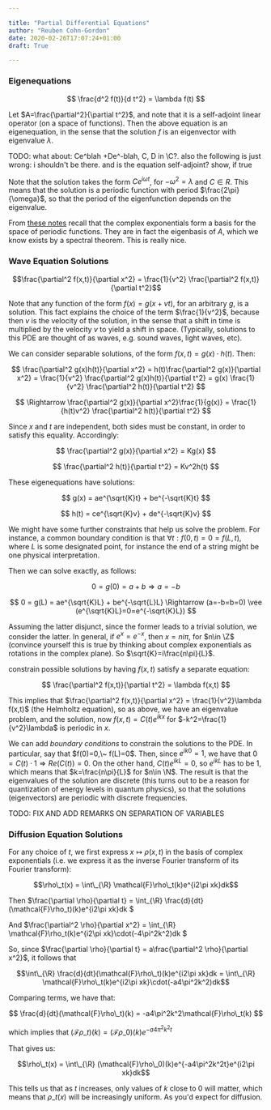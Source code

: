 ```yaml
---

title: "Partial Differential Equations"
author: "Reuben Cohn-Gordon"
date: 2020-02-26T17:07:24+01:00
draft: True

---
```


<script type="text/javascript" async
  src="https://cdn.mathjax.org/mathjax/latest/MathJax.js?config=TeX-AMS-MML_HTMLorMML">
  MathJax.Hub.Config({
  tex2jax: {
    inlineMath: [['$','$'], ['\\(','\\)']],
    displayMath: [['$$','$$']],
    processEscapes: true,
    processEnvironments: true,
    skipTags: ['script', 'noscript', 'style', 'textarea', 'pre'],
    TeX: { equationNumbers: { autoNumber: "AMS" },
         extensions: ["AMSmath.js", "AMSsymbols.js"] }
  }
  });
  MathJax.Hub.Queue(function() {
    // Fix <code> tags after MathJax finishes running. This is a
    // hack to overcome a shortcoming of Markdown. Discussion at
    // https://github.com/mojombo/jekyll/issues/199
    var all = MathJax.Hub.getAllJax(), i;
    for(i = 0; i < all.length; i += 1) {
        all[i].SourceElement().parentNode.className += ' has-jax';
    }
  });

  MathJax.Hub.Config({
  // Autonumbering by mathjax
  TeX: { equationNumbers: { autoNumber: "AMS" } }
  });

</script>


$\newcommand{\R}{\mathbb{R}}$
$\newcommand{\C}{\mathbb{C}}$
$\newcommand{\N}{\mathbb{N}}$
$\newcommand{\Z}{\mathbb{Z}}$

### Eigenequations

$$ \frac{d^2 f(t)}{d t^2} = \lambda f(t) $$

Let $A=\frac{\partial^2}{\partial t^2}$, and note that it is a self-adjoint linear operator (on a space of functions). Then the above equation is an eigenequation, in the sense that the solution $f$ is an eigenvector with eigenvalue $\lambda$.

TODO: what about: Ce^blah +De^-blah, C, D in \C?. also the following is just wrong: i shouldn't be there. and is the equation self-adjoint? show, if true

Note that the solution takes the form $Ce^{i\omega t}$, for $-\omega^2=\lambda$ and $C\in R$. This means that the solution is a periodic function with period $\frac{2\pi}{\omega}$, so that the period of the eigenfunction depends on the eigenvalue.

From [these notes](/maths/fourier) recall that the complex exponentials form a basis for the space of periodic functions. They are in fact the eigenbasis of $A$, which we know exists by a spectral theorem. This is really nice.

### Wave Equation Solutions

$$\frac{\partial^2 f(x,t)}{\partial x^2} = \frac{1}{v^2} \frac{\partial^2 f(x,t)}{\partial t^2}$$

Note that any function of the form $f(x)=g(x+vt)$, for an arbitrary $g$, is a solution. This fact explains the choice of the term $\frac{1}{v^2}$, because then $v$ is the velocity of the solution, in the sense that a shift in time is multiplied by the velocity $v$ to yield a shift in space. (Typically, solutions to this PDE are thought of as waves, e.g. sound waves, light waves, etc).

We can consider separable solutions, of the form $f(x,t)=g(x)\cdot h(t)$. Then:

$$ \frac{\partial^2 g(x)h(t)}{\partial x^2} = h(t)\frac{\partial^2 g(x)}{\partial x^2} = \frac{1}{v^2} \frac{\partial^2 g(x)h(t)}{\partial t^2} = g(x) \frac{1}{v^2} \frac{\partial^2 h(t)}{\partial t^2} $$

$$ \Rightarrow \frac{\partial^2 g(x)}{\partial x^2}\frac{1}{g(x)} = \frac{1}{h(t)v^2} \frac{\partial^2 h(t)}{\partial t^2}  $$

Since $x$ and $t$ are independent, both sides must be constant, in order to satisfy this equality. Accordingly:

$$ \frac{\partial^2 g(x)}{\partial x^2} = Kg(x)  $$

$$ \frac{\partial^2 h(t)}{\partial t^2} = Kv^2h(t) $$

These eigenequations have solutions:

$$ g(x) = ae^{\sqrt{K}t} + be^{-\sqrt{K}t} $$

$$ h(t) = ce^{\sqrt{K}v} + de^{-\sqrt{K}v} $$

We might have some further constraints that help us solve the problem. For instance, a common boundary condition is that $\forall t: f(0,t)=0=f(L,t)$, where $L$ is some designated point, for instance the end of a string might be one physical interpretation.

Then we can solve exactly, as follows:

$$ 0 = g(0) = a+b \Rightarrow a = -b $$

$$ 0 = g(L) = ae^{\sqrt{K}L} + be^{-\sqrt{L}L} \Rightarrow (a=-b=b=0) \vee (e^{\sqrt{K}L}=0=e^{-\sqrt{K}L}) $$

Assuming the latter disjunct, since the former leads to a trivial solution, we consider the latter. In general, if $e^{x}=e^{-x}$, then $x=ni\pi$, for $n\in \Z$ (convince yourself this is true by thinking about complex exponentials as rotations in the complex plane). So $\sqrt{K}=i\frac{n\pi}{L}$.


constrain possible solutions by having $f(x,t)$ satisfy a separate equation:

$$
\frac{\partial^2 f(x,t)}{\partial t^2} = \lambda f(x,t)
$$

This implies that $\frac{\partial^2 f(x,t)}{\partial x^2} = \frac{1}{v^2}\lambda f(x,t)$ (the Helmholtz equation), so as above, we have an eigenvalue problem, and the solution, now $f(x,t)=C(t)e^{ikx}$ for $-k^2=\frac{1}{v^2}\lambda$ is periodic in $x$.

We can add *boundary conditions* to constrain the solutions to the PDE. In particular, say that $f(0)=0,\~ f(L)=0$. Then, since $e^{ik0}=1$, we have that $0=C(t)\cdot 1 \Rightarrow Re(C(t))=0$. On the other hand, $C(t)e^{ikL}=0$, so $e^{ikL}$ has to be $1$, which means that $k=\frac{n\pi}{L}$ for $n\in \N$. The result is that the eigenvalues of the solution are discrete (this turns out to be a reason for quantization of energy levels in quantum physics), so that the solutions (eigenvectors) are periodic with discrete frequencies.

TODO: FIX AND ADD REMARKS ON SEPARATION OF VARIABLES

### Diffusion Equation Solutions


For any choice of $t$, we first express $x\mapsto \rho(x,t)$ in the basis of complex exponentials (i.e. we express it as the inverse Fourier transform of its Fourier transform):

$$\rho\_t(x) = \int\_{\R} \mathcal{F}\rho\_t(k)e^{i2\pi xk}dk$$

Then $\frac{\partial \rho}{\partial t} = \int\_{\R} \frac{d}{dt}(\mathcal{F}\rho\_t)(k)e^{i2\pi xk}dk $

And  $\frac{\partial^2 \rho}{\partial x^2} = \int\_{\R} \mathcal{F}\rho\_t(k)e^{i2\pi xk}\cdot(-4\pi^2k^2)dk $

So, since $\frac{\partial \rho}{\partial t} = a\frac{\partial^2 \rho}{\partial x^2}$, it follows that

$$\int\_{\R} \frac{d}{dt}(\mathcal{F}\rho\_t)(k)e^{i2\pi xk}dk = \int\_{\R} \mathcal{F}\rho\_t(k)e^{i2\pi xk}\cdot(-a4\pi^2k^2)dk$$

Comparing terms, we have that:

$$ \frac{d}{dt}(\mathcal{F}\rho\_t)(k) = -a4\pi^2k^2\mathcal{F}\rho\_t(k) $$

which implies that $(\mathcal{F}\rho\_t)(k)=(\mathcal{F}\rho\_0)(k)e^{-a4\pi^2k^2t}$

That gives us:

$$\rho\_t(x) = \int\_{\R} (\mathcal{F}\rho\_0)(k)e^{-a4\pi^2k^2t}e^{i2\pi xk}dk$$

This tells us that as $t$ increases, only values of $k$ close to $0$ will matter, which means that $\rho\_t(x)$ will be increasingly uniform. As you'd expect for diffusion.
